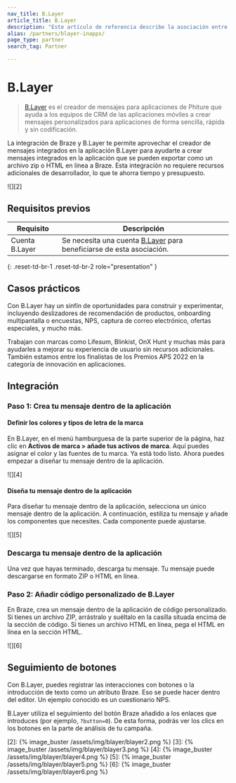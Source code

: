```yaml
---
nav_title: B.Layer
article_title: B.Layer
description: "Este artículo de referencia describe la asociación entre Braze y B.Layer, un creador de mensajes dentro de la aplicación, que puedes utilizar para crear mensajes dentro de la aplicación diseñados a medida de forma sencilla, rápida y sin codificación."
alias: /partners/blayer-inapps/
page_type: partner
search_tag: Partner

---
```


# B.Layer

> [B.Layer](https://blayer.phiture.com) es el creador de mensajes para aplicaciones de Phiture que ayuda a los equipos de CRM de las aplicaciones móviles a crear mensajes personalizados para aplicaciones de forma sencilla, rápida y sin codificación. 

La integración de Braze y B.Layer te permite aprovechar el creador de mensajes integrados en la aplicación B.Layer para ayudarte a crear mensajes integrados en la aplicación que se pueden exportar como un archivo zip o HTML en línea a Braze. Esta integración no requiere recursos adicionales de desarrollador, lo que te ahorra tiempo y presupuesto.

![][2]

## Requisitos previos

| Requisito | Descripción |
| ----------- | ----------- |
| Cuenta B.Layer | Se necesita una cuenta [B.Layer](https://blayer.phiture.com) para beneficiarse de esta asociación. |
{: .reset-td-br-1 .reset-td-br-2 role="presentation" }

## Casos prácticos

Con B.Layer hay un sinfín de oportunidades para construir y experimentar, incluyendo deslizadores de recomendación de productos, onboarding multipantalla o encuestas, NPS, captura de correo electrónico, ofertas especiales, y mucho más.

Trabajan con marcas como Lifesum, Blinkist, OnX Hunt y muchas más para ayudarles a mejorar su experiencia de usuario sin recursos adicionales. También estamos entre los finalistas de los Premios APS 2022 en la categoría de innovación en aplicaciones.

## Integración

### Paso 1: Crea tu mensaje dentro de la aplicación

#### Definir los colores y tipos de letra de la marca

En B.Layer, en el menú hamburguesa de la parte superior de la página, haz clic en **Activos de marca > añade tus activos de marca**. Aquí puedes asignar el color y las fuentes de tu marca.
Ya está todo listo. Ahora puedes empezar a diseñar tu mensaje dentro de la aplicación.

![][4]

#### Diseña tu mensaje dentro de la aplicación

Para diseñar tu mensaje dentro de la aplicación, selecciona un único mensaje dentro de la aplicación. A continuación, estiliza tu mensaje y añade los componentes que necesites. Cada componente puede ajustarse.

![][5]

### Descarga tu mensaje dentro de la aplicación

Una vez que hayas terminado, descarga tu mensaje. Tu mensaje puede descargarse en formato ZIP o HTML en línea. 

### Paso 2: Añadir código personalizado de B.Layer 

En Braze, crea un mensaje dentro de la aplicación de código personalizado. Si tienes un archivo ZIP, arrástralo y suéltalo en la casilla situada encima de la sección de código. Si tienes un archivo HTML en línea, pega el HTML en línea en la sección HTML.

![][6]

## Seguimiento de botones

Con B.Layer, puedes registrar las interacciones con botones o la introducción de texto como un atributo Braze. Eso se puede hacer dentro del editor. Un ejemplo conocido es un cuestionario NPS.

B.Layer utiliza el seguimiento del botón Braze añadido a los enlaces que introduces (por ejemplo, `?button=0`). De esta forma, podrás ver los clics en los botones en la parte de análisis de tu campaña.

[2]: {% image_buster /assets/img/blayer/blayer2.png %}
[3]: {% image_buster /assets/img/blayer/blayer3.png %}
[4]: {% image_buster /assets/img/blayer/blayer4.png %}
[5]: {% image_buster /assets/img/blayer/blayer5.png %}
[6]: {% image_buster /assets/img/blayer/blayer6.png %}
